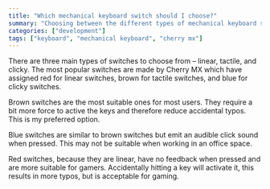 ```yaml
---
title: "Which mechanical keyboard switch should I choose?"
summary: "Choosing between the different types of mechanical keyboard switches?"
categories: ["development"]
tags: ["keyboard", "mechanical keyboard", "cherry mx"]
---
```


There are three main types of switches to choose from – linear, tactile, and clicky. The most popular switches are made by Cherry MX which have assigned red for linear switches, brown for tactile switches, and blue for clicky switches.

Brown switches are the most suitable ones for most users. They require a bit more force to active the keys and therefore reduce accidental typos. This is my preferred option.

Blue switches are similar to brown switches but emit an audible click sound when pressed. This may not be suitable when working in an office space.

Red switches, because they are linear, have no feedback when pressed and are more suitable for gamers. Accidentally hitting a key will activate it, this results in more typos, but is acceptable for gaming.
